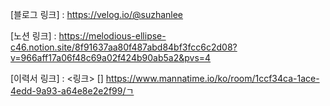 [블로그 링크] : https://velog.io/@suzhanlee

[노션 링크] : https://melodious-ellipse-c46.notion.site/8f91637aa80f487abd84bf3fcc6c2d08?v=966aff17a06f48c69a02f424b90ab5a2&pvs=4

[이력서 링크] : <링크> []
https://www.mannatime.io/ko/room/1ccf34ca-1ace-4edd-9a93-a64e8e2e2f99/ㄱ

